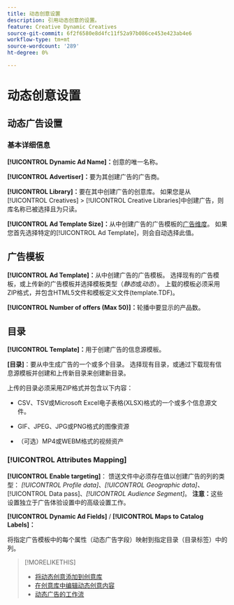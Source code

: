 ```yaml
---
title: 动态创意设置
description: 引用动态创意的设置。
feature: Creative Dynamic Creatives
source-git-commit: 6f2f6580e8d4fc11f52a97b086ce453e423ab4e6
workflow-type: tm+mt
source-wordcount: '289'
ht-degree: 0%

---
```


# 动态创意设置

<!-- add a description -->

<!-- This looks the same for me for either HTML5 type as of 9/24:

## Dynamic ad settings for static HTML5 ads {#dynamic-ad-settings-static-html5}

### Basic Details

**[!UICONTROL Advertiser]:** The advertiser for which to create the ads.

**[!UICONTROL Library]:** The creative library in which to create the ads.

**[!UICONTROL Dynamic Ad Name]:** A unique name for the creative.

**[!UICONTROL Ad Template Size]:** The ad dimensions for the ad template from which to create the ad. If you first select a specific [!UICONTROL Ad Template], then this value is automatically selected.

**[!UICONTROL Ad Template Type]:** The type of ad template from which to create the ad: *[!UICONTROL Static HTML5]* or *[!UICONTROL Dynamic HTML5]*.  If you first select a specific [!UICONTROL Ad Template], then this value is automatically selected.

**[!UICONTROL Ad Template]:** The ad template from which to create the ad.

**[!UICONTROL clickURL]:** A valid landing page URL to which users are redirected when they click the ad.

### [!UICONTROL Attributes Details]

-->

## 动态广告设置<!-- for dynamic HTML5 ads {#dynamic-ad-settings-dynamic-html5}-->

<!-- add a description -->

### 基本详细信息

**[!UICONTROL Dynamic Ad Name]：**&#x200B;创意的唯一名称。

**[!UICONTROL Advertiser]：**&#x200B;要为其创建广告的广告商。

**[!UICONTROL Library]：**&#x200B;要在其中创建广告的创意库。 如果您是从[!UICONTROL Creatives] > [!UICONTROL Creative Libraries]中创建广告，则库名称已被选择且为只读。

**[!UICONTROL Ad Template Size]：**&#x200B;从中创建广告的广告模板的[广告维度](/help/creative/creative-libraries/creative-sizes.md)。 如果您首先选择特定的[!UICONTROL Ad Template]，则会自动选择此值。

## 广告模板

**[!UICONTROL Ad Template]：**&#x200B;从中创建广告的广告模板。 选择现有的广告模板，或上传新的广告模板并选择模板类型（*静态*&#x200B;或&#x200B;*动态*）。 上载的模板必须采用ZIP格式，并包含HTML5文件和模板定义文件(template.TDF)。<!-- Need to add more specs for that -->

**[!UICONTROL Number of offers (Max 50)]：**&#x200B;轮播中要显示的产品数。

## 目录

**[!UICONTROL Template]：**&#x200B;用于创建广告的信息源模板。

**\[目录\]**：要从中生成广告的一个或多个目录。 选择现有目录，或通过下载现有信息源模板并创建和上传新目录来创建新目录。

上传的目录必须采用ZIP格式并包含以下内容：

* CSV、TSV或Microsoft Excel电子表格(XLSX)格式的一个或多个信息源文件。<!-- Need to add more specs for that -->

* GIF、JPEG、JPG或PNG格式的图像资源

* （可选）MP4或WEBM格式的视频资产

### [!UICONTROL Attributes Mapping]

**[!UICONTROL Enable targeting]**： <!-- "targeting options/filters," but I don't think this means user targeting since that is set in the experience/ad on DSP -->馈送文件中必须存在值以创建广告的列的类型： *[!UICONTROL Profile data]*、*[!UICONTROL Geographic data]、*[!UICONTROL Data pass]、*[!UICONTROL Audience Segment]*。  **注意：**&#x200B;这些设置独立于广告体验设置中的高级设置工作。<!-- Clarify what qualifies for each, and explain more -->

**[!UICONTROL Dynamic Ad Fields]** / **[!UICONTROL Maps to Catalog Labels]：**

将指定广告模板中的每个属性（动态广告字段）映射到指定目录（目录标签）中的列。

>[!MORELIKETHIS]
>
>* [将动态创意添加到创意库](creative-add-dynamic.md)
>* [在创意库中编辑动态创意内容](creative-edit-dynamic.md)
>* [动态广告的工作流](/help/creative/introduction/workflow-dynamic-ads.md)
